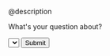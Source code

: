 @description

<div flex=true>

  <p>
    What's your question about?
  </p>


  <select id='feedback-dropdown' name="Angular Version">

    <option value="Angular">
      Angular
    </option>


    <option value="AngularJS">
      AngularJS
    </option>


  </select>


  <button id='feedback-btn'>
    Submit
  </button>


</div>

